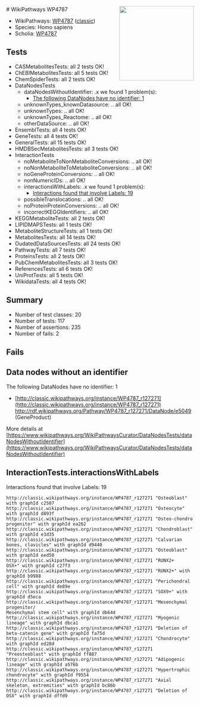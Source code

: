 <img style="float: right; width: 200px" src="https://upload.wikimedia.org/wikipedia/commons/thumb/8/83/Wplogo_with_text_500.png/640px-Wplogo_with_text_500.png" />
# WikiPathways WP4787

* WikiPathways: [WP4787](https://wikipathways.org/pathways/WP4787) ([classic](https://classic.wikipathways.org/instance/WP4787))
* Species: Homo sapiens
* Scholia: [WP4787](https://scholia.toolforge.org/wikipathways/WP4787)
## Tests
* CASMetabolitesTests: all 2 tests OK!
* ChEBIMetabolitesTests: all 5 tests OK!
* ChemSpiderTests: all 2 tests OK!
* DataNodesTests
    * dataNodesWithoutIdentifier: .x we found 1 problem(s):
        * [The following DataNodes have no identifier: 1](#d2d32fa0)
    * unknownTypes_knownDatasource: .. all OK!
    * unknownTypes: .. all OK!
    * unknownTypes_Reactome: .. all OK!
    * otherDataSource: .. all OK!
* EnsemblTests: all 4 tests OK!
* GeneTests: all 4 tests OK!
* GeneralTests: all 15 tests OK!
* HMDBSecMetabolitesTests: all 3 tests OK!
* InteractionTests
    * noMetaboliteToNonMetaboliteConversions: .. all OK!
    * noNonMetaboliteToMetaboliteConversions: .. all OK!
    * noGeneProteinConversions: .. all OK!
    * nonNumericIDs: .. all OK!
    * interactionsWithLabels: .x we found 1 problem(s):
        * [Interactions found that involve Labels: 19](#fe97a8c1)
    * possibleTranslocations: .. all OK!
    * noProteinProteinConversions: .. all OK!
    * incorrectKEGGIdentifiers: .. all OK!
* KEGGMetaboliteTests: all 2 tests OK!
* LIPIDMAPSTests: all 1 tests OK!
* MetaboliteStructureTests: all 1 tests OK!
* MetabolitesTests: all 14 tests OK!
* OudatedDataSourcesTests: all 24 tests OK!
* PathwayTests: all 7 tests OK!
* ProteinsTests: all 2 tests OK!
* PubChemMetabolitesTests: all 3 tests OK!
* ReferencesTests: all 6 tests OK!
* UniProtTests: all 5 tests OK!
* WikidataTests: all 4 tests OK!


## Summary

* Number of test classes: 20
* Number of tests: 117
* Number of assertions: 235
* Number of fails: 2

## Fails

<a name="d2d32fa0" />

## Data nodes without an identifier

The following DataNodes have no identifier: 1

* [http://classic.wikipathways.org/instance/WP4787_r127271](http://classic.wikipathways.org/instance/WP4787_r127271) http://rdf.wikipathways.org/Pathway/WP4787_r127271/DataNode/e5049 (GeneProduct)


More details at [https://www.wikipathways.org/WikiPathwaysCurator/DataNodesTests/dataNodesWithoutIdentifier](https://www.wikipathways.org/WikiPathwaysCurator/DataNodesTests/dataNodesWithoutIdentifier)

<a name="fe97a8c1" />

## InteractionTests.interactionsWithLabels

Interactions found that involve Labels: 19
```
http://classic.wikipathways.org/instance/WP4787_r127271 "Osteoblast" with graphId c2507
http://classic.wikipathways.org/instance/WP4787_r127271 "Osteocyte" with graphId d893f
http://classic.wikipathways.org/instance/WP4787_r127271 "Osteo-chondro progenitor" with graphId ea262
http://classic.wikipathways.org/instance/WP4787_r127271 "Chondroblast" with graphId e3d35
http://classic.wikipathways.org/instance/WP4787_r127271 "Calvarian bones, clavicles" with graphId d9440
http://classic.wikipathways.org/instance/WP4787_r127271 "Osteoblast" with graphId eed50
http://classic.wikipathways.org/instance/WP4787_r127271 "RUNX2+
OSX+" with graphId c27f3
http://classic.wikipathways.org/instance/WP4787_r127271 "RUNX2+" with graphId b9988
http://classic.wikipathways.org/instance/WP4787_r127271 "Perichondral cell" with graphId de89e
http://classic.wikipathways.org/instance/WP4787_r127271 "SOX9+" with graphId d5eca
http://classic.wikipathways.org/instance/WP4787_r127271 "Mesenchymal progenitor/
Mesenchymal stem cell" with graphId db64d
http://classic.wikipathways.org/instance/WP4787_r127271 "Myogenic lineage" with graphId dbca1
http://classic.wikipathways.org/instance/WP4787_r127271 "Deletion of beta-catenin gene" with graphId fa75d
http://classic.wikipathways.org/instance/WP4787_r127271 "Chondrocyte" with graphId ed28d
http://classic.wikipathways.org/instance/WP4787_r127271 "Preosteoblast" with graphId ff887
http://classic.wikipathways.org/instance/WP4787_r127271 "Adipogenic lineage" with graphId a576b
http://classic.wikipathways.org/instance/WP4787_r127271 "Hypertrophic chondrocyte" with graphId f9554
http://classic.wikipathways.org/instance/WP4787_r127271 "Axial skeleton, extremities" with graphId bc86b
http://classic.wikipathways.org/instance/WP4787_r127271 "Deletion of OSX" with graphId dffd9
```

